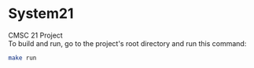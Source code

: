 # System21
CMSC 21 Project  
To build and run, go to the project's root directory and run this command:
```bash
make run
```
